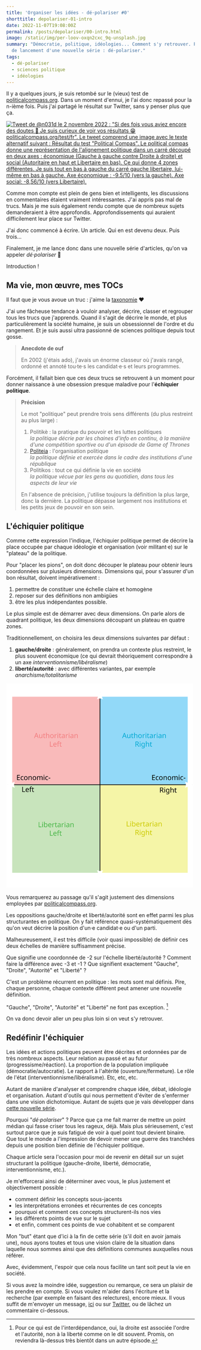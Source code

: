 ```yaml
---
title: 'Organiser les idées - dé·polariser #0'
shorttitle: depolariser-01-intro
date: 2022-11-07T19:08:00Z
permalink: /posts/depolariser/00-intro.html
image: /static/img/per-loov-oxqn2cxc_9q-unsplash.jpg
summary: "Démocratie, politique, idéologies... Comment s'y retrouver. Préambule
  de lancement d'une nouvelle série : dé·polariser."
tags:
  - dé·polariser
  - sciences politique
  - idéologies
---
```


Il y a quelques jours, je suis retombé sur le (vieux) test de [politicalcompass.org](https://politicalcompass.org/test/fr).
Dans un moment d'ennui, je l'ai donc repassé pour la n-ième fois.
Puis j'ai partagé le résultat sur Twitter, sans y penser plus que ça.

[![Tweet de @n031d le 2 novembre 2022 : "Si des fois vous aviez encore des doutes 🤣 Je suis curieux de voir vos résultats 😁 politicalcompass.org/test/fr". Le tweet comprend une image avec le texte alternatif suivant : Résultat du test "Political Compas". Le political compas donne une représentation de l'alignement politique dans un carré découpé en deux axes : économique (Gauche à gauche contre Droite à droite) et social (Autoritaire en haut et Libertaire en bas). Ce qui donne 4 zones différentes. Je suis tout en bas à gauche du carré gauche libertaire, lui-même en bas à gauche. Axe économique : -9.5/10 (vers la gauche). Axe social: -8,56/10 (vers Libertaire).](/static/img/n031d-20221102-my-compass.png 'Tweet de n031d 2022-11-2 - politicalcompass')](https://twitter.com/n031d/status/1587781071126536194)

Comme mon compte est plein de gens bien et intelligents, les discussions en commentaires étaient vraiment intéressantes.
J'ai appris pas mal de trucs.
Mais je me suis également rendu compte que de nombreux sujets demanderaient à être approfondis.
Approfondissements qui auraient difficilement leur place sur Twitter.

J'ai donc commencé à écrire.
Un article.
Qui en est devenu deux.
Puis trois...

Finalement, je me lance donc dans une nouvelle série d'articles, qu'on va appeler _dé·polariser_ :tada:

Introduction !

## Ma vie, mon œuvre, mes TOCs

Il faut que je vous avoue un truc : j'aime la [taxonomie](https://fr.wikipedia.org/wiki/Taxonomie_%28homonymie%29) :heart:

J'ai une fâcheuse tendance à vouloir analyser, décrire, classer et regrouper tous les trucs que j'apprends.
Quand il s'agit de décrire le monde, et plus particulièrement la société humaine, je suis un obsessionnel de l'ordre et du rangement.
Et je suis aussi ultra passionné de sciences politique depuis tout gosse.

> **Anecdote de ouf**
>
> En 2002 (j'étais ado), j'avais un énorme classeur où j'avais rangé, ordonné et annoté tou·te·s les candidat·e·s et leurs programmes.

Forcément, il fallait bien que ces deux trucs se retrouvent à un moment pour donner naissance à une obsession presque maladive pour l'**échiquier politique**.

> **Précision**
>
> Le mot "politique" peut prendre trois sens différents (du plus restreint au plus large) :
>
> 1. Politikè : la pratique du pouvoir et les luttes politiques\
>    _la politique décrie par les chaines d'info en continu, à la manière d'une compétition sportive ou d'un épisode de Game of Thrones_
> 2. [Politeia](https://fr.wikipedia.org/wiki/Politeia) : l'organisation politique\
>    _la politique définie et exercée dans le cadre des institutions d'une république_
> 3. Politikos : tout ce qui définie la vie en société\
>    _la politique vécue par les gens au quotidien, dans tous les aspects de leur vie_
>
> En l'absence de précision, j'utilise toujours la définition la plus large, donc la dernière.
> La politique dépasse largement nos institutions et les petits jeux de pouvoir en son sein.

## L'échiquier politique

Comme cette expression l'indique, l'échiquier politique permet de décrire la place occupée par chaque idéologie et organisation (voir militant·e) sur le "plateau" de la politique.

Pour "placer les pions", on doit donc découper le plateau pour obtenir leurs coordonnées sur plusieurs dimensions.
Dimensions qui, pour s'assurer d'un bon résultat, doivent impérativement :

1. permettre de constituer une échelle claire et homogène
2. reposer sur des définitions non ambigües
3. être les plus indépendantes possible.

Le plus simple est de démarrer avec deux dimensions.
On parle alors de quadrant politique, les deux dimensions découpant un plateau en quatre zones.

Traditionnellement, on choisira les deux dimensions suivantes par défaut :

1. **gauche/droite** : généralement, on prendra un contexte plus restreint, le plus souvent économique (ce qui devrait théoriquement correspondre à un axe _interventionnisme/libéralisme_)
2. **liberté/autorité** : avec différentes variantes, par exemple _anarchisme/totalitarisme_

<img src="/static/img/Political_Compass_standard_model.svg" alt="Political compass - two-axis political spectrum chart with a horizontal socio-economic axis and a vertical socio-cultural axis, and ideologically representative political colours in each quadrant − a frequently used model of the political spectrum based on Hans Eysenck (1956)" style="max-width:500px" />

Vous remarquerez au passage qu'il s'agit justement des dimensions employées par [politicalcompass.org](https://politicalcompass.org).

Les oppositions gauche/droite et liberté/autorité sont en effet parmi les plus structurantes en politique.
On y fait référence quasi-systématiquement dès qu'on veut décrire la position d'un·e candidat·e ou d'un parti.

Malheureusement, il est très difficile (voir quasi impossible) de définir ces deux échelles de manière suffisamment précise.

Que signifie une coordonnée de -2 sur l'échelle liberté/autorité ?
Comment faire la différence avec -3 et -1 ?
Que signifient exactement "Gauche", "Droite", "Autorité" et "Liberté" ?

C'est un problème récurrent en politique : les mots sont mal définis.
Pire, chaque personne, chaque contexte différent peut amener une nouvelle définition.

"Gauche", "Droite", "Autorité" et "Liberté" ne font pas exception. [^1]

On va donc devoir aller un peu plus loin si on veut s'y retrouver.

## Redéfinir l'échiquier

Les idées et actions politiques peuvent être décrites et ordonnées par de très nombreux aspects.
Leur relation au passé et au futur (progressisme/réaction).
La proportion de la population impliquée (démocratie/autocratie).
Le rapport à l'altérité (ouverture/fermeture).
Le rôle de l'état (interventionnisme/libéralisme).
Etc, etc, etc.

Autant de manière d'analyser et comprendre chaque idée, débat, idéologie et organisation.
Autant d'outils qui nous permettent d'éviter de s'enfermer dans une vision dichotomique.
Autant de sujets que je vais développer dans [cette nouvelle série](/tags/dé·polariser).

Pourquoi "_dé·polariser_" ?
Parce que ça me fait marrer de mettre un point médian qui fasse criser tous les rageux, déjà.
Mais plus sérieusement, c'est surtout parce que je suis fatigué de voir à quel point tout devient binaire.
Que tout le monde a l'impression de devoir mener une guerre des tranchées depuis une position bien définie de l'échiquier politique.

Chaque article sera l'occasion pour moi de revenir en détail sur un sujet structurant la politique (gauche-droite, liberté, démocratie, interventionnisme, etc.).

Je m'efforcerai ainsi de déterminer avec vous, le plus justement et objectivement possible :

- comment définir les concepts sous-jacents
- les interprétations erronées et récurrentes de ces concepts
- pourquoi et comment ces concepts structurent-ils nos vies
- les différents points de vue sur le sujet
- et enfin, comment ces points de vue cohabitent et se comparent

Mon "but" étant que d'ici à la fin de cette série (s'il doit en avoir jamais une), nous ayons toutes et tous une vision claire de la situation dans laquelle nous sommes ainsi que des définitions communes auxquelles nous référer.

Avec, évidemment, l'espoir que cela nous facilite un tant soit peut la vie en société.

Si vous avez la moindre idée, suggestion ou remarque, ce sera un plaisir de les prendre en compte.
Si vous voulez m'aider dans l'écriture et la recherche (par exemple en faisant des relectures), encore mieux.
Il vous suffit de m'envoyer un message, [ici](/contact) ou sur [Twitter](https://twitter.com/n031d), ou de lâchez un commentaire ci-dessous.

[^1]: Pour ce qui est de l'interdépendance, oui, la droite est associée l'ordre et l'autorité, non à la liberté comme on le dit souvent. Promis, on reviendra là-dessus très bientôt dans un autre épisode.
